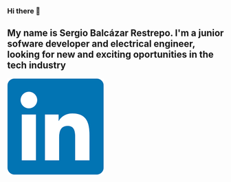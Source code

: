 ### Hi there 👋

## My name is Sergio Balcázar Restrepo. I'm a junior sofware developer and electrical engineer, looking for new and exciting oportunities in the tech industry
![](https://github.com/SergioBalca/SergioBalca/blob/main/images/in.png?raw=true)  
